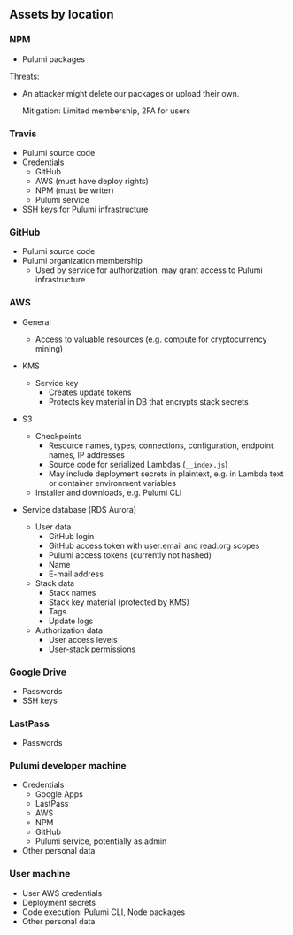 ## Assets by location

### NPM
- Pulumi packages

Threats:
- An attacker might delete our packages or upload their own.

  Mitigation: Limited membership, 2FA for users

### Travis
- Pulumi source code
- Credentials
  - GitHub
  - AWS (must have deploy rights)
  - NPM (must be writer)
  - Pulumi service
- SSH keys for Pulumi infrastructure

### GitHub
- Pulumi source code
- Pulumi organization membership
  - Used by service for authorization, may grant access to Pulumi infrastructure

### AWS
- General
  - Access to valuable resources (e.g. compute for cryptocurrency mining)

- KMS
  - Service key
    - Creates update tokens
    - Protects key material in DB that encrypts stack secrets

- S3
  - Checkpoints
    - Resource names, types, connections, configuration, endpoint names, IP addresses
    - Source code for serialized Lambdas (`__index.js`)
    - May include deployment secrets in plaintext, e.g. in Lambda text or container environment variables
  - Installer and downloads, e.g. Pulumi CLI

- Service database (RDS Aurora)
  - User data
    - GitHub login
    - GitHub access token with user:email and read:org scopes
    - Pulumi access tokens (currently not hashed)
    - Name
    - E-mail address
  - Stack data
    - Stack names
    - Stack key material (protected by KMS)
    - Tags
    - Update logs
  - Authorization data
    - User access levels
    - User-stack permissions

### Google Drive
- Passwords
- SSH keys

### LastPass
- Passwords

### Pulumi developer machine
- Credentials
  - Google Apps
  - LastPass
  - AWS
  - NPM
  - GitHub
  - Pulumi service, potentially as admin
- Other personal data

### User machine
- User AWS credentials
- Deployment secrets
- Code execution: Pulumi CLI, Node packages
- Other personal data
